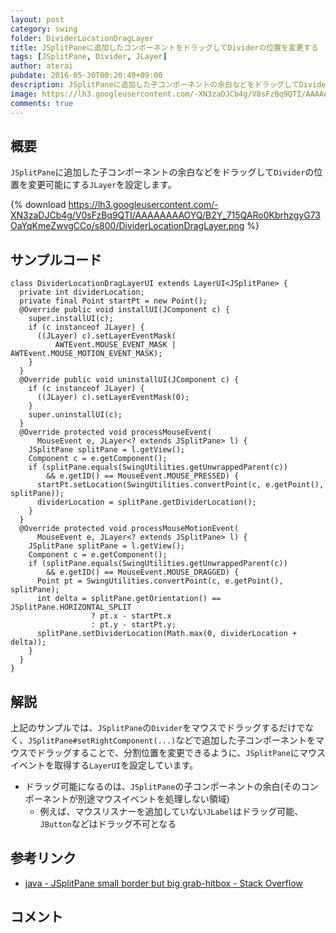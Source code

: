 ```yaml
---
layout: post
category: swing
folder: DividerLocationDragLayer
title: JSplitPaneに追加したコンポーネントをドラッグしてDividerの位置を変更する
tags: [JSplitPane, Divider, JLayer]
author: aterai
pubdate: 2016-05-30T00:20:49+09:00
description: JSplitPaneに追加した子コンポーネントの余白などをドラッグしてDividerの位置を変更可能にするJLayerを設定します。
image: https://lh3.googleusercontent.com/-XN3zaDJCb4g/V0sFzBq9QTI/AAAAAAAAOYQ/B2Y_715QARo0KbrhzgyG73OaYqKmeZwvgCCo/s800/DividerLocationDragLayer.png
comments: true
---
```

## 概要
`JSplitPane`に追加した子コンポーネントの余白などをドラッグして`Divider`の位置を変更可能にする`JLayer`を設定します。

{% download https://lh3.googleusercontent.com/-XN3zaDJCb4g/V0sFzBq9QTI/AAAAAAAAOYQ/B2Y_715QARo0KbrhzgyG73OaYqKmeZwvgCCo/s800/DividerLocationDragLayer.png %}

## サンプルコード
<pre class="prettyprint"><code>class DividerLocationDragLayerUI extends LayerUI&lt;JSplitPane&gt; {
  private int dividerLocation;
  private final Point startPt = new Point();
  @Override public void installUI(JComponent c) {
    super.installUI(c);
    if (c instanceof JLayer) {
      ((JLayer) c).setLayerEventMask(
          AWTEvent.MOUSE_EVENT_MASK | AWTEvent.MOUSE_MOTION_EVENT_MASK);
    }
  }
  @Override public void uninstallUI(JComponent c) {
    if (c instanceof JLayer) {
      ((JLayer) c).setLayerEventMask(0);
    }
    super.uninstallUI(c);
  }
  @Override protected void processMouseEvent(
      MouseEvent e, JLayer&lt;? extends JSplitPane&gt; l) {
    JSplitPane splitPane = l.getView();
    Component c = e.getComponent();
    if (splitPane.equals(SwingUtilities.getUnwrappedParent(c))
        &amp;&amp; e.getID() == MouseEvent.MOUSE_PRESSED) {
      startPt.setLocation(SwingUtilities.convertPoint(c, e.getPoint(), splitPane));
      dividerLocation = splitPane.getDividerLocation();
    }
  }
  @Override protected void processMouseMotionEvent(
      MouseEvent e, JLayer&lt;? extends JSplitPane&gt; l) {
    JSplitPane splitPane = l.getView();
    Component c = e.getComponent();
    if (splitPane.equals(SwingUtilities.getUnwrappedParent(c))
        &amp;&amp; e.getID() == MouseEvent.MOUSE_DRAGGED) {
      Point pt = SwingUtilities.convertPoint(c, e.getPoint(), splitPane);
      int delta = splitPane.getOrientation() == JSplitPane.HORIZONTAL_SPLIT
                  ? pt.x - startPt.x
                  : pt.y - startPt.y;
      splitPane.setDividerLocation(Math.max(0, dividerLocation + delta));
    }
  }
}
</code></pre>

## 解説
上記のサンプルでは、`JSplitPane`の`Divider`をマウスでドラッグするだけでなく、`JSplitPane#setRightComponent(...)`などで追加した子コンポーネントをマウスでドラッグすることで、分割位置を変更できるように、`JSplitPane`にマウスイベントを取得する`LayerUI`を設定しています。

- ドラッグ可能になるのは、`JSplitPane`の子コンポーネントの余白(そのコンポーネントが別途マウスイベントを処理しない領域)
    - 例えば、マウスリスナーを追加していない`JLabel`はドラッグ可能、`JButton`などはドラッグ不可となる

<!-- dummy comment line for breaking list -->

## 参考リンク
- [java - JSplitPane small border but big grab-hitbox - Stack Overflow](https://stackoverflow.com/questions/37462651/jsplitpane-small-border-but-big-grab-hitbox)

<!-- dummy comment line for breaking list -->

## コメント
